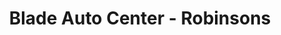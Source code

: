 ---
title: "Blade Auto Center - Robinsons"
url: /malolos/blade-auto-center-robinsons/
shop: car parts
---